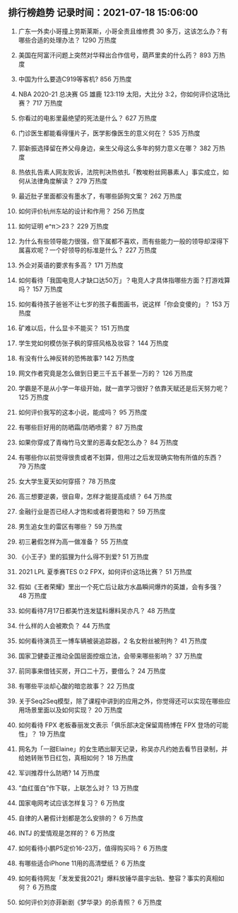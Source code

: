 
## 排行榜趋势 记录时间：2021-07-18 15:06:00
  
  1. 广东一外卖小哥撞上劳斯莱斯，小哥全责且维修费 30 多万，这该怎么办？有哪些合适的处理办法？ 1290 万热度
    
  2. 美国在阿富汗问题上突然对华释出合作信号，葫芦里卖的什么药？ 893 万热度
    
  3. 中国为什么要造C919等客机? 856 万热度
    
  4. NBA 2020-21 总决赛 G5 雄鹿 123:119 太阳，大比分 3:2，你如何评价这场比赛？ 717 万热度
    
  5. 你看过的电影里最绝望的死法是什么？ 627 万热度
    
  6. 门诊医生都能看得懂片子，医学影像医生的意义何在？ 535 万热度
    
  7. 郭新振选择留在养父母身边，亲生父母这么多年的努力意义在哪？ 382 万热度
    
  8. 热依扎告素人网友败诉，法院判决热依扎「教唆粉丝网暴素人」事实成立，如何从法律角度解读？ 279 万热度
    
  9. 最近肚子里面都没有墨水了，有哪些舔狗文案？ 262 万热度
    
  10. 如何评价杭州东站的设计和作用？ 256 万热度
    
  11. 如何证明 e^π＞23？ 229 万热度
    
  12. 为什么有些领导能力很强，但下属都不喜欢，而有些能力一般的领导却深得下属喜欢呢？一个好领导的标准是什么？ 227 万热度
    
  13. 外企对英语的要求有多高？ 171 万热度
    
  14. 如何看待「我国电竞人才缺口达50万」？电竞人才具体指哪些方面？打游戏算吗？ 157 万热度
    
  15. 如何看待孩子爸爸不让七岁的孩子看图画书，说这样「你会变傻的」？ 153 万热度
    
  16. 矿难以后，什么显卡不能买？ 151 万热度
    
  17. 学生党如何模仿张子枫的穿搭风格及妆容？ 144 万热度
    
  18. 有没有什么神反转的恐怖故事? 142 万热度
    
  19. 网文作者究竟是怎么做到日更三千五千甚至一万的？ 126 万热度
    
  20. 学霸是不是从小学一年级开始，就一直学习很好？依靠天赋还是后天努力呢？ 125 万热度
    
  21. 如何评价我写的这本小说，能成吗？ 95 万热度
    
  22. 有哪些巨好用的防晒霜/防晒喷雾？ 87 万热度
    
  23. 如果你穿成了青梅竹马文里的恶毒女配怎么办？ 84 万热度
    
  24. 有哪些你以前觉得很贵或者不划算，但用过之后发现确实物有所值的东西？ 79 万热度
    
  25. 女大学生夏天如何穿搭？ 78 万热度
    
  26. 高三想要逆袭，很自卑，怎样才能提高成绩？ 64 万热度
    
  27. 金融行业是否已经人才饱和或者将要饱和？ 59 万热度
    
  28. 男生追女生的雷区有哪些？ 59 万热度
    
  29. 初三暑假怎样为高一做准备？ 55 万热度
    
  30. 《小王子》里的狐狸为什么得不到爱? 51 万热度
    
  31. 2021 LPL 夏季赛TES 0:2 FPX，如何评价这场比赛？ 51 万热度
    
  32. 假如《王者荣耀》里出一个死亡后让敌方水晶瞬间爆炸的英雄，会有多强？ 48 万热度
    
  33. 如何看待7月17日都美竹连发猛料爆料吴亦凡？ 48 万热度
    
  34. 什么样的人会被欺负？ 44 万热度
    
  35. 如何看待演员王一博车辆被装追踪器，2 名女粉丝被刑拘？ 41 万热度
    
  36. 国家卫健委正推动全国层面控烟立法，会带来哪些影响？ 37 万热度
    
  37. 前同事来借钱买房，开口二十万，要借么？ 24 万热度
    
  38. 有哪些平淡却心酸的暗恋故事？ 22 万热度
    
  39. 关于Seq2Seq模型，除了课程中讲到的应用之外，你觉得还可以实现在哪些应用场景里面以及如何实现？ 20 万热度
    
  40. 如何看待 FPX 老板春丽发文表示「俱乐部决定保留周杨博在 FPX 登场的可能性」？ 19 万热度
    
  41. 网名为「一甜Elaine」的女生晒出聊天记录，称吴亦凡约她去看节目录制，并给她转账节日红包，真相如何？ 18 万热度
    
  42. 军训推荐什么防晒? 14 万热度
    
  43. “血红蛋白”作下联，上联怎么对？ 13 万热度
    
  44. 国家电网考试应该怎样复习？ 6 万热度
    
  45. 自律的人暑假计划都是怎么安排的？ 6 万热度
    
  46. INTJ 的爱情观是怎样的？ 6 万热度
    
  47. 如何看待小鹏P5定价16-23万，值得购买吗？ 6 万热度
    
  48. 有哪些适合iPhone 11用的高清壁纸？ 6 万热度
    
  49. 如何看待网友「发发爱我2021」爆料放锤华晨宇出轨、整容？事实的真相如何？ 6 万热度
    
  50. 如何评价刘亦菲新剧《梦华录》的杀青照？ 6 万热度
    